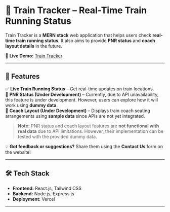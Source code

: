 # 🚆 Train Tracker – Real-Time Train Running Status  

Train Tracker is a **MERN stack** web application that helps users check **real-time train running status**. It also aims to provide **PNR status** and **coach layout details** in the future.  

🚀 **Live Demo:** [Train Tracker](https://train-tracker-ashy.vercel.app/)  

---

## 🔹 Features  
✅ **Live Train Running Status** – Get real-time updates on train locations.  
🚧 **PNR Status (Under Development)** – Currently, due to API unavailability, this feature is under development. However, users can explore how it will work using **dummy data**.  
🚧 **Coach Layout (Under Development)** – Displays train coach seating arrangements using **sample data** since APIs are not yet integrated.  

> **Note:** PNR status and coach layout features are **not functional with real data** due to API limitations. However, their implementation can be tested with the provided dummy data.  

💡 **Got feedback or suggestions?** Share them using the **Contact Us** form on the website!  

---

## 🛠️ Tech Stack  
- **Frontend:** React.js, Tailwind CSS  
- **Backend:** Node.js, Express.js  
- **Deployment:** Vercel  

---
